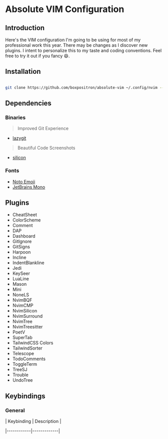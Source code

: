 # Absolute VIM Configuration

## Introduction

Here's the VIM configuration I'm going to be using for most of my professional work this year.
There may be changes as I discover new plugins. I intent to personalize this to my taste and
coding conventions. Feel free to try it out if you fancy 😄.

## Installation

```bash

git clone https://github.com/boxpositron/absolute-vim ~/.config/nvim --depth 1 && nvim

```

## Dependencies

### Binaries

> Improved Git Experience

- [lazygit](https://github.com/jesseduffield/lazygit)

> Beautiful Code Screenshots

- [silicon](https://github.com/Aloxaf/silicon)

### Fonts

- [Noto Emoji](https://fonts.google.com/noto/specimen/Noto+Emoji)
- [JetBrains Mono](https://fonts.google.com/specimen/JetBrains+Mono)

## Plugins

- CheatSheet
- ColorScheme
- Comment
- DAP
- Dashboard
- GitIgnore
- GitSigns
- Harpoon
- Incline
- IndentBlankline
- Jedi
- KeySeer
- LuaLine
- Mason
- Mini
- NoneLS
- NvimBQF
- NvimCMP
- NvimSilicon
- NvimSurround
- NvimTree
- NvimTreesitter
- PoetV
- SuperTab
- TailwindCSS Colors
- TailwindSorter
- Telescope
- TodoComments
- ToggleTerm
- TreeSJ
- Trouble
- UndoTree

## Keybindings

### General

| Keybinding | Description |

|------------|-------------|
